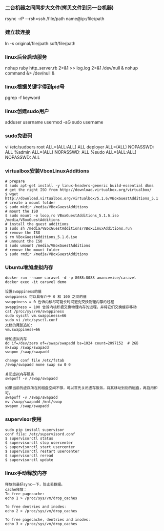 ### 二台机器之间同步大文件(拷贝文件到另一台机器)
rsync -rP --rsh=ssh /file/path name@ip:/file/path
### 建立软连接
ln -s original/file/path soft/file/path
### linux后台启动服务
nohup ruby http_server.rb 2>&1 >> log.log 2>&1 /dev/null &
nohup command &> /dev/null &
### linux根据关键字得到pid号
pgrep -f keyword
### linux创建sudo用户
adduser username
usermod -aG sudo username
### sudo免密码
vi /etc/sudoers
root    ALL=(ALL:ALL) ALL
deployer ALL=(ALL) NOPASSWD: ALL
%admin ALL=(ALL) NOPASSWD: ALL
%sudo   ALL=(ALL:ALL) NOPASSWD: ALL
### virtualbox安装VboxLinuxAdditions
```
# prepare
$ sudo apt-get install -y linux-headers-generic build-essential dkms
# get the right ISO from http://download.virtualbox.org/virtualbox/
$ wget http://download.virtualbox.org/virtualbox/5.1.6/VBoxGuestAdditions_5.1.6.iso
# create a mount folder
$ sudo mkdir /media/VBoxGuestAdditions
# mount the ISO
$ sudo mount -o loop,ro VBoxGuestAdditions_5.1.6.iso /media/VBoxGuestAdditions
# install the guest additions
$ sudo sh /media/VBoxGuestAdditions/VBoxLinuxAdditions.run
# remove the ISO
$ rm VBoxGuestAdditions_5.1.6.iso
# unmount the ISO
$ sudo umount /media/VBoxGuestAdditions
# remove the mount folder
$ sudo rmdir /media/VBoxGuestAdditions
```
### Ubuntu增加虚拟内存
```
docker run --name caravel -d -p 8088:8088 amancevice/caravel
docker exec -it caravel demo

设置swappiness的值
swappiness 可以具有介于 0 和 100 之间的值
swappiness = 0 告诉内核尽可能长时间避免交换物理内存的过程
swappiness = 100 告诉内核积极交换物理内存的进程，并将它们交换缓存移动
cat /proc/sys/vm/swappiness
sudo sysctl vm.swappiness=66
sudo vi /etc/sysctl.conf
文档的尾部追加:
vm.swappiness=66

增加虚拟内存
dd if=/dev/zero of=/swap/swapadd bs=1024 count=2097152  # 2GB
mkswap /swap/swapadd
swapon /swap/swapadd

change conf file /etc/fstab
/swap/swapadd none swap sw 0 0

关闭虚拟内存服务
swapoff -v /swap/swapadd

如果当前的虚存所在的磁盘空间不够，可以首先关闭虚存服务，将其移动到别的磁盘，再启用即可。
swapoff -v /swap/swapadd
mv /swap/swapadd /mnt/swap
swapon /swap/swapadd
```
### supervisor使用
```
sudo pip install supervisor
conf file: /etc/supervisord.conf
$ supervisorctl status
$ supervisorctl stop usercenter
$ supervisorctl start usercenter
$ supervisorctl restart usercenter
$ supervisorctl reread
$ supervisorctl update
```
### linux手动释放内存
```
释放前最好sync一下，防止丢数据。
cache释放：
To free pagecache:
echo 1 > /proc/sys/vm/drop_caches

To free dentries and inodes:
echo 2 > /proc/sys/vm/drop_caches

To free pagecache, dentries and inodes:
echo 3 > /proc/sys/vm/drop_caches
```